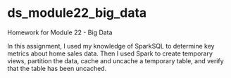 # ds_module22_big_data
Homework for Module 22 - Big Data

In this assignment, I used my knowledge of SparkSQL to determine key metrics about home sales data. Then I used Spark to create temporary views, partition the data, cache and uncache a temporary table, and verify that the table has been uncached.